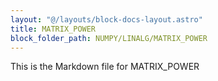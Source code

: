 ```yaml
---
layout: "@/layouts/block-docs-layout.astro"
title: MATRIX_POWER
block_folder_path: NUMPY/LINALG/MATRIX_POWER
---
```


This is the Markdown file for MATRIX_POWER

